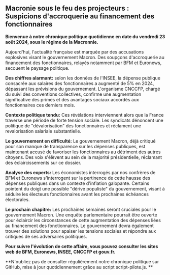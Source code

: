 ##  Macronie sous le feu des projecteurs : Suspicions d'accroquerie au financement des fonctionnaires 

**Bienvenue à notre chronique politique quotidienne en date du vendredi 23 août 2024, sous le régime de la Macronnie.**

Aujourd'hui, l'actualité française est marquée par des accusations explosives visant le gouvernement Macron. Des soupçons d'accroquerie au financement des fonctionnaires, relayés notamment par BFM et Euronews, secouent le paysage politique. 

**Des chiffres alarmant:** selon les données de l'INSEE, la dépense publique consacrée aux salaires des fonctionnaires a augmenté de 5% en 2024, dépassant les prévisions du gouvernement.  L'organisme CNCCFP, chargé du suivi des conventions collectives, confirme une augmentation significative des primes et des avantages sociaux accordés aux fonctionnaires ces derniers mois.

**Contexte politique tendu:**  Ces révélations interviennent alors que la France traverse une période de forte tension sociale. Les syndicats dénoncent une politique de "dévalorisation" des fonctionnaires et réclament une revalorisation salariale substantielle. 

**Le gouvernement en difficulté:** Le gouvernement Macron, déjà critiqué pour son manque de transparence sur les dépenses publiques, est maintenant accusé de favoriser les fonctionnaires au détriment des autres citoyens.  Des voix s'élèvent au sein de la majorité présidentielle, réclamant des éclaircissements sur ce dossier.

**Analyse des experts:** Les économistes interrogés par nos confrères de BFM et Euronews s'interrogent sur la pertinence de cette hausse des dépenses publiques dans un contexte d'inflation galopante. Certains pointent du doigt une possible "dérive populiste" du gouvernement, visant à séduire les électeurs fonctionnaires avant les prochaines échéances électorales.

**Le prochain chapitre:** Les prochaines semaines seront cruciales pour le gouvernement Macron.  Une enquête parlementaire pourrait être ouverte pour éclaircir les circonstances de cette augmentation des dépenses liées au financement des fonctionnaires. Le gouvernement devra également trouver des solutions pour apaiser les tensions sociales et répondre aux critiques de ses adversaires politiques. 

**Pour suivre l'évolution de cette affaire, vous pouvez consulter les sites web de BFM, Euronews, INSEE, CNCCFP et gouv.fr.**



**N'oubliez pas de consulter régulièrement notre chronique politique sur GitHub, mise à jour quotidiennement grâce au script script-pilote.js. **




